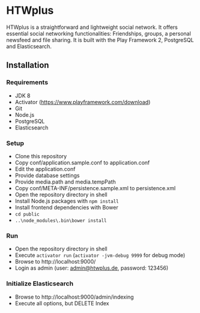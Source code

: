 # HTWplus

HTWplus is a straightforward and lightweight social network. It offers essential social networking functionalities: Friendships, groups, a personal newsfeed and file sharing. It is built with the Play Framework 2, PostgreSQL and Elasticsearch.

## Installation

### Requirements

* JDK 8
* Activator (https://www.playframework.com/download)
* Git
* Node.js
* PostgreSQL
* Elasticsearch

### Setup

* Clone this repository
* Copy conf/application.sample.conf to application.conf
* Edit the application.conf
 * Provide database settings
 * Provide media.path and media.tempPath
* Copy conf/META-INF/persistence.sample.xml to persistence.xml
* Open the repository directory in shell
* Install Node.js packages with `npm install`
* Install frontend dependencies with Bower
 * `cd public`
 * `..\node_modules\.bin\bower install`

### Run

* Open the repository directory in shell
* Execute `activator run` (`activator -jvm-debug 9999` for debug mode)
* Browse to http://localhost:9000/
* Login as admin (user: admin@htwplus.de, password: 123456)

### Initialize Elasticsearch

* Browse to http://localhost:9000/admin/indexing
* Execute all options, but DELETE Index
